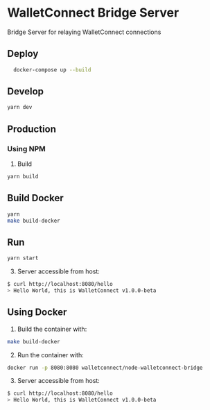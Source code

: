 # WalletConnect Bridge Server

Bridge Server for relaying WalletConnect connections

## Deploy
```bash
  docker-compose up --build
```

## Develop

```bash
yarn dev
```

## Production

### Using NPM

1. Build

```bash
yarn build
```

## Build Docker

```bash
yarn
make build-docker
```

## Run

```bash
yarn start
```

3. Server accessible from host:

```bash
$ curl http://localhost:8080/hello
> Hello World, this is WalletConnect v1.0.0-beta
```

## Using Docker

1. Build the container with:

```bash
make build-docker
```

2. Run the container with:

```bash
docker run -p 8080:8080 walletconnect/node-walletconnect-bridge
```

3. Server accessible from host:

```bash
$ curl http://localhost:8080/hello
> Hello World, this is WalletConnect v1.0.0-beta
```
